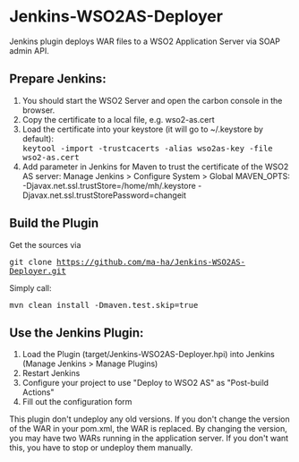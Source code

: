 Jenkins-WSO2AS-Deployer
=======================
Jenkins plugin deploys WAR files to a WSO2 Application Server via SOAP admin API.

Prepare Jenkins:
----------------
1. You should start the WSO2 Server and open the carbon console in the browser. 
2. Copy the certificate to a local file, e.g. wso2-as.cert
3. Load the certificate into your keystore (it will go to ~/.keystore by default):<br>
   <tt>keytool -import -trustcacerts -alias wso2as-key -file wso2-as.cert</tt>
4. Add parameter in Jenkins for Maven to trust the certificate of the WSO2 AS server: Manage Jenkins > Configure System > Global MAVEN_OPTS:<br>
  -Djavax.net.ssl.trustStore=/home/mh/.keystore -Djavax.net.ssl.trustStorePassword=changeit

Build the Plugin
----------------
Get the sources via

<tt>git clone https://github.com/ma-ha/Jenkins-WSO2AS-Deployer.git</tt>

Simply call:

<tt>mvn clean install -Dmaven.test.skip=true</tt>

Use the Jenkins Plugin:
----------------------
1. Load the Plugin (target/Jenkins-WSO2AS-Deployer.hpi) into Jenkins (Manage Jenkins > Manage Plugins)
2. Restart Jenkins
3. Configure your project to use "Deploy to WSO2 AS" as "Post-build Actions"
4. Fill out the configuration form

This plugin don't undeploy any old versions. If you don't change the version of the WAR in your pom.xml, the WAR is replaced. 
By changing the version, you may have two WARs running in the application server. If you don't want this, you have to stop or 
undeploy them manually.